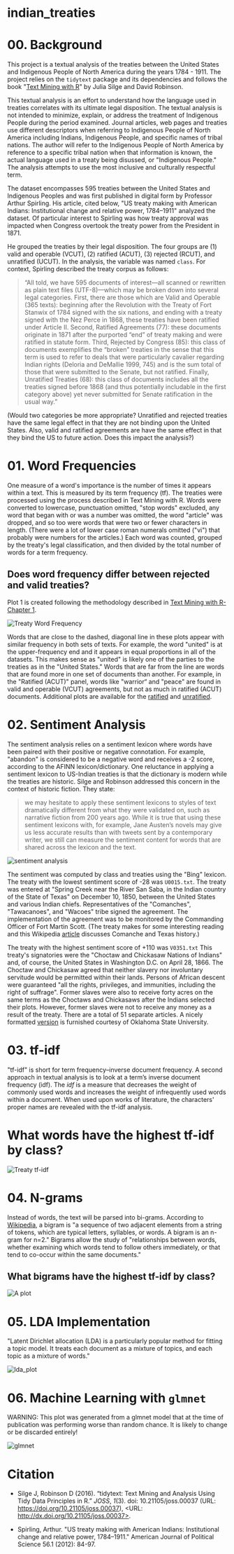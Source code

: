 
# indian_treaties

# 00. Background

This project is a textual analysis of the treaties between the United States and Indigenous People of North America during the years 1784 - 1911. The project relies on the `tidytext` package and its dependencies and follows the book "[Text Mining with R](https://www.tidytextmining.com/tfidf.html)" by Julia Silge and David Robinson. 

This textual analysis is an effort to understand how the language used in treaties correlates with its ultimate legal disposition.  The textual analysis is not intended to minimize, explain, or address the treatment of Indigenous People during the period examined. Journal articles, web pages and treaties use different descriptors when referring to Indigenous People of North America including Indians, Indigenous People, and specific names of tribal nations. The author will refer to the Indigenous People of North America by reference to a specific tribal nation when that information is known, the actual language used in a treaty being disussed, or "Indigenous People." The analysis attempts to use the most inclusive and culturally respectful term. 

The dataset encompasses 595 treaties between the United States and Indigenous Peoples and was first published in digital form by Professor Arthur Spirling. His article, cited below, "US treaty making with American Indians: Institutional change and relative power, 1784–1911" analyzed the dataset.  Of particular interest to Spirling was how treaty approval was impacted when Congress overtook the treaty power from the President in 1871.

He grouped the treaties by their legal disposition.  The four groups are (1) valid and operable (VCUT), (2) ratified (ACUT), (3) rejected (RCUT), and unratified (UCUT).  In the analysis, the variable was named `class`.  For context, Spirling described the treaty corpus as follows:

> “All told, we have 595 documents of interest—all scanned or rewritten as plain text files (UTF-8)—which may be broken down into several legal categories. First, there are those which are Valid and Operable (365 texts): beginning after the Revolution with the Treaty of Fort Stanwix of 1784 signed with the six nations, and ending with a treaty signed with the Nez Perce in 1868, these treaties have been ratified under Article II. Second, Ratified Agreements (77): these documents originate in 1871 after the purported “end” of treaty making and were ratified in statute form. Third, Rejected by Congress (85): this class of documents exemplifies the “broken” treaties in the sense that this term is used to refer to deals that were particularly cavalier regarding Indian rights (Deloria and DeMallie 1999, 745) and is the sum total of those that were submitted to the Senate, but not ratified. Finally, Unratified Treaties (68): this class of documents includes all the treaties signed before 1868 (and thus potentially includable in the first category above) yet never submitted for Senate ratification in the usual way.” 

(Would two categories be more appropriate?  Unratified and rejected treaties have the same legal effect in that they are not binding upon the United States.  Also, valid and ratified agreements are have the same effect in that they bind the US to future action. Does this impact the analysis?)

# 01. Word Frequencies

One measure of a word's importance is the number of times it appears within a text. This is measured by its term frequency (tf). The treaties were processed using the process described in Text Mining with R. Words were converted to lowercase, punctuation omitted, "stop words" excluded, any word that began with or was a number was omitted, the word "article" was dropped,  and so too were words that were two or fewer characters in length. (There were a lot of lower case roman numerals omitted ("vi") that probably were numbers for the articles.) Each word was counted, grouped by the treaty's legal classification, and then divided by the total number of words for a term frequency.  

## Does word frequency differ between rejected and valid treaties?

Plot 1 is created following the methodology described in [Text Mining with R-Chapter 1](https://www.tidytextmining.com/tidytext.html).

![Treaty Word Frequency](/plots/valid_vs_rejected.png "US-Indian Treaty Word Frequency")

Words that are close to the dashed, diagonal line in these plots appear with similar frequency in both sets of texts.  For example, the word "united" is at the upper-frequency end and it appears in equal proportions in all of the datasets.  This makes sense as "united" is likely one of the parties to the treaties as in the "United States." Words that are far from the line are words that are found more in one set of documents than another. For example, in the "Ratified (ACUT)" panel, words like "warrior“ and "peace" are found in valid and operable (VCUT) agreements, but not as much in ratified (ACUT) documents. Additional plots are available for the [ratified](/plots/valid_vs_ratified.png) and [unratified](/plots/valid_vs_unratified.png).

# 02. Sentiment Analysis

The sentiment analysis relies on a sentiment lexicon where words have been paired with their positive or negative connotation. For example, "abandon" is considered to be a negative word and receives a -2 score, according to the AFINN lexicon/dictionary.  One reluctance in applying a sentiment lexicon to US-Indian treaties is that the dictionary is modern while the treaties are historic. Silge and Robinson addressed this concern in the context of historic fiction.  They state:

>we may hesitate to apply these sentiment lexicons to styles of text dramatically different from what they were validated on, such as narrative fiction from 200 years ago. While it is true that using these sentiment lexicons with, for example, Jane Austen’s novels may give us less accurate results than with tweets sent by a contemporary writer, we still can measure the sentiment content for words that are shared across the lexicon and the text.

![sentiment analysis](/plots/treaty_sentiment_score.png)

The sentiment was computed by class and treaties using the "Bing" lexicon. The treaty with the lowest sentiment score of -28 was `U0015.txt`. The treaty was entered at "Spring Creek near the River San Saba, in the Indian country of the State of Texas" on December 10, 1850, between the United States and various Indian chiefs. Representatives of the "Comanches", "Tawacanoes", and "Wacoes" tribe signed the agreement. The implementation of the agreement was to be monitored by the Commanding Officer of Fort Martin Scott. (The treaty makes for some interesting reading and this 
Wikipedia [article](https://en.wikipedia.org/wiki/Comanche_history#Raiding_Mexico:_1779-1870) discusses Comanche and Texas history.) 

The treaty with the highest sentiment score of +110 was `V0351.txt` This treaty's signatories were the "Choctaw and Chickasaw Nations of Indians" and, of course, the United States in Washington D.C. on April 28, 1866. The Choctaw and Chickasaw agreed that neither slavery nor involuntary servitude would be permitted within their lands. Persons of African descent were guaranteed "all the rights, privileges, and immunities, including the right of suffrage". Former slaves were also to receive forty acres on the same terms as the Choctaws and Chickasaws after the Indians selected their plots. However, former slaves were not to receive any money as a result of the treaty. There are a total of 51 separate articles. A nicely formatted [version](https://treaties.okstate.edu/treaties/treaty-with-the-choctaw-and-chickasaw-1866.-(0918)) is furnished courtesy of Oklahoma State University.


# 03. tf-idf


"tf-idf" is short for term frequency–inverse document frequency. A second  approach in textual analysis is to look at a term’s inverse document frequency (idf). The *idf* is a measure that decreases the weight of commonly used words and increases the weight of infrequently used words within a document. When used upon works of literature, the characters' proper names are revealed with the tf-idf analysis.

# What words have the highest tf-idf by class?

![Treaty tf-idf](/plots/treaties_tf_idf.png)

# 04. N-grams

Instead of words, the text will be parsed into bi-grams. According to [Wikipedia](https://en.wikipedia.org/wiki/Bigram), a bigram is "a sequence of two adjacent elements from a string of tokens, which are typical letters, syllables, or words. A bigram is an n-gram for n=2." Bigrams allow the study of "relationships between words, whether examining which words tend to follow others immediately, or that tend to co-occur within the same documents."

## What bigrams have the highest tf-idf by class?

![A plot](/plots/treaties_bigram_tf_idf.png)

# 05. LDA Implementation

"Latent Dirichlet allocation (LDA) is a particularly popular method for fitting a topic model. It treats each document as a mixture of topics, and each topic as a mixture of words."

![lda_plot](/plots/treaty_lda_plot.png)

# 06. Machine Learning with `glmnet`

WARNING: This plot was generated from a glmnet model that at the time of publication was performing worse than random chance.  It is likely to change or be discarded entirely!

![glmnet](/plots/ml_glmnet_coef_prob)

# Citation

- Silge J, Robinson D (2016). “tidytext: Text Mining and Analysis Using Tidy
Data Principles in R.” _JOSS_, *1*(3). doi: 10.21105/joss.00037 (URL:
https://doi.org/10.21105/joss.00037), <URL:
http://dx.doi.org/10.21105/joss.00037>.

- Spirling, Arthur. "US treaty making with American Indians: Institutional change and relative power, 1784–1911." American Journal of Political Science 56.1 (2012): 84-97.

